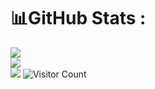 # 📊GitHub Stats :
![](https://github-readme-stats.vercel.app/api?username=paffenst&theme=blueberry&hide_border=false&include_all_commits=true&count_private=true)<br/>
![](https://github-readme-streak-stats.herokuapp.com/?user=paffenst&theme=synthwave&hide_border=false)<br/>
![](https://github-readme-stats.vercel.app/api/top-langs/?username=paffenst&theme=synthwave&hide_border=false&include_all_commits=true&count_private=true&layout=compact)
![Visitor Count](https://profile-counter.glitch.me/{paffenst}/count.svg)
<!--
**paffenst/paffenst** is a ✨ _special_ ✨ repository because its `README.md` (this file) appears on your GitHub profile.
- 🔭 I’m currently working on ...
- 🌱 I’m currently learning ...
- 👯 I’m looking to collaborate on ...
- 🤔 I’m looking for help with ...
- 💬 Ask me about ...
- 📫 How to reach me: ...
- 😄 Pronouns: ...
- ⚡ Fun fact: ...
-->
